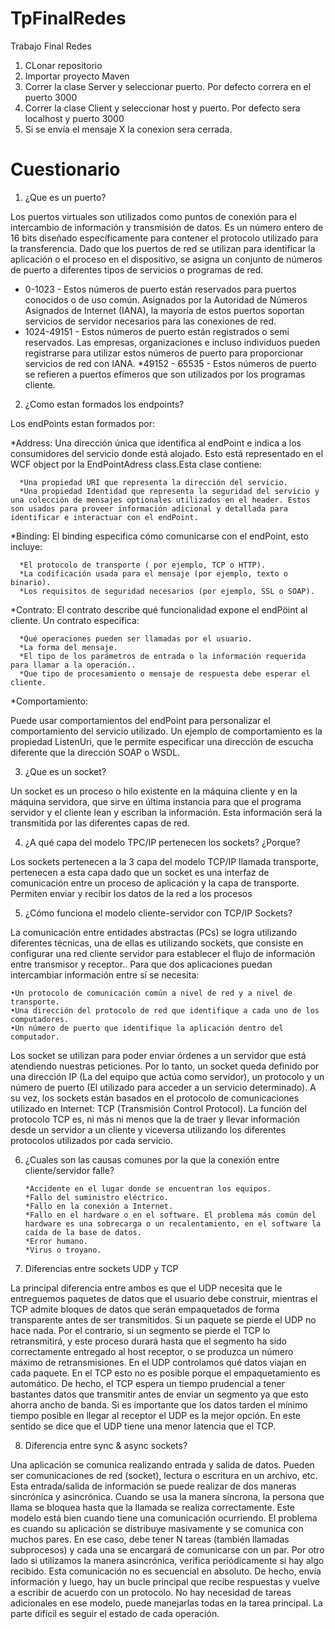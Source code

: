 # TpFinalRedes
Trabajo Final Redes

1) CLonar repositorio
2) Importar proyecto Maven
3) Correr la clase Server y seleccionar puerto. Por defecto correra en el puerto 3000
4) Correr la clase Client y seleccionar host y puerto. Por defecto sera localhost y puerto 3000
5) Si se envía el mensaje X la conexion sera cerrada.

# Cuestionario

1. ¿Que es un puerto? 

 Los puertos virtuales son utilizados como puntos de conexión para el intercambio de información y transmisión de datos. Es un número entero de 16 bits diseñado específicamente para contener el protocolo utilizado para la transferencia. Dado que los puertos de red se utilizan para identificar la aplicación o el proceso en el dispositivo, se asigna un conjunto de números de puerto a diferentes tipos de servicios o programas de red.
  * 0-1023 - Estos números de puerto están reservados para puertos conocidos o de uso común. Asignados por la Autoridad de Números Asignados de Internet (IANA), la mayoría de estos puertos soportan servicios de servidor necesarios para las conexiones de red.
  * 1024-49151 - Estos números de puerto están registrados o semi reservados. Las empresas, organizaciones e incluso individuos pueden registrarse para utilizar estos números de puerto para proporcionar servicios de red con IANA.
  *49152 - 65535 - Estos números de puerto se refieren a puertos efímeros que son utilizados por los programas cliente.

2. ¿Como estan formados los endpoints?

Los endPoints estan formados por:

  *Address: Una dirección única que identifica al endPoint e indica a los consumidores del servicio donde está alojado. Esto está representado en el WCF object por la EndPointAdress class.Esta clase contiene: 
  
      *Una propiedad URI que representa la dirección del servicio.
      *Una propiedad Identidad que representa la seguridad del servicio y una colección de mensajes optionales utilizados en el header. Estos son usados para proveer información adicional y detallada para identificar e interactuar con el endPoint.

  *Binding: El binding especifica cómo comunicarse con el endPoint, esto incluye:
  
      *El protocolo de transporte ( por ejemplo, TCP o HTTP).
      *La codificación usada para el mensaje (por ejemplo, texto o binario).
      *Los requisitos de seguridad necesarios (por ejemplo, SSL o SOAP).

  *Contrato: El contrato describe qué funcionalidad expone el endPöint al cliente. Un contrato especifica: 
  
      *Qué operaciones pueden ser llamadas por el usuario.
      *La forma del mensaje.
      *El tipo de los parámetros de entrada o la información requerida para llamar a la operación..
      *Que tipo de procesamiento o mensaje de respuesta debe esperar el cliente. 

  *Comportamiento:  
  
Puede usar comportamientos del endPoint para personalizar el comportamiento del servicio utilizado. Un ejemplo de comportamiento es la propiedad ListenUri, que le permite especificar una dirección de escucha diferente que la dirección SOAP o WSDL. 
 

3. ¿Que es un socket? 

Un socket es un proceso o hilo existente en la máquina cliente y en la máquina servidora, que sirve en última instancia para que el programa servidor y el cliente lean y escriban la información. Esta información será la transmitida por las diferentes capas de red.

4. ¿A qué capa del modelo TPC/IP pertenecen los sockets? ¿Porque? 

Los sockets pertenecen a la 3 capa del modelo TCP/IP llamada transporte, pertenecen a esta capa dado que un socket es una interfaz de comunicación entre un proceso de aplicación y la capa de transporte. Permiten enviar y recibir los datos de la red a los procesos 

5. ¿Cómo funciona el modelo cliente-servidor con TCP/IP Sockets? 

La comunicación entre entidades abstractas (PCs) se logra utilizando diferentes técnicas, una de ellas es utilizando sockets, que consiste en configurar una red cliente servidor para establecer el flujo de información entre transmisor y receptor.. Para que dos aplicaciones puedan intercambiar información entre sí se necesita:

    •Un protocolo de comunicación común a nivel de red y a nivel de transporte. 
    •Una dirección del protocolo de red que identifique a cada uno de los computadores. 
    •Un número de puerto que identifique la aplicación dentro del computador. 
  
Los socket se utilizan para poder enviar órdenes a un servidor que está atendiendo nuestras peticiones. Por lo tanto, un socket queda definido por una dirección IP (La del equipo que actúa como servidor), un protocolo y un número de puerto (El utilizado para acceder a un servicio determinado). A su vez, los sockets están basados en el protocolo de comunicaciones utilizado en Internet: TCP (Transmisión Control Protocol). La función del protocolo TCP es, ni más ni menos que la de traer y llevar información desde un servidor a un cliente y viceversa utilizando los diferentes protocolos utilizados por cada servicio.

6. ¿Cuales son las causas comunes por la que la conexión entre cliente/servidor falle?
 
       *Accidente en el lugar donde se encuentran los equipos.
       *Fallo del suministro eléctrico.
       *Fallo en la conexión a Internet.
       *Fallo en el hardware o en el software. El problema más común del hardware es una sobrecarga o un recalentamiento, en el software la caída de la base de datos.
       *Error humano.
       *Virus o troyano.

7. Diferencias entre sockets UDP y TCP 

 La principal diferencia entre ambos es que el UDP necesita que le entreguemos paquetes de datos que el usuario debe construir, mientras el TCP admite bloques de datos que serán empaquetados de forma transparente antes de ser transmitidos.
Si un paquete se pierde el UDP no hace nada. Por el contrario, si un segmento se pierde el TCP lo retransmitirá, y este proceso durará hasta que el segmento ha sido correctamente entregado al host receptor, o se produzca un número máximo de retransmisiones.
 En el UDP controlamos qué datos viajan en cada paquete. En el TCP esto no es posible porque el empaquetamiento es automático. De hecho, el TCP espera un tiempo prudencial a tener bastantes datos que transmitir antes de enviar un segmento ya que esto ahorra ancho de banda. Si es importante que los datos tarden el mínimo tiempo posible en llegar al receptor el UDP es la mejor opción. En este sentido se dice que el UDP tiene una menor latencia que el TCP.
 
8. Diferencia entre sync & async sockets? 

Una aplicación se comunica realizando entrada y salida de datos. Pueden ser comunicaciones de red (socket), lectura o escritura en un archivo, etc. Esta entrada/salida de información se puede realizar de dos maneras sincrónica y asincrónica. 
Cuando se usa la manera síncrona, la persona que llama se bloquea hasta que la llamada se realiza correctamente. 
Este modelo está bien cuando tiene una comunicación ocurriendo. El problema es cuando su aplicación se distribuye masivamente y se comunica con muchos pares. En ese caso, debe tener N tareas (también llamadas subprocesos) y cada una se encargará de comunicarse con un par.
Por otro lado si utilizamos la manera asincrónica, verifica periódicamente si hay algo recibido.
Esta comunicación no es secuencial en absoluto. De hecho, envía información y luego, hay un bucle principal que recibe respuestas y vuelve a escribir de acuerdo con un protocolo.
No hay necesidad de tareas adicionales en ese modelo, puede manejarlas todas en la tarea principal. La parte difícil es seguir el estado de cada operación.

